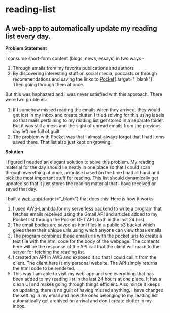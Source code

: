 # reading-list
A web-app to automatically update my reading list every day.
-----
**Problem Statement**

I consume short-form content (blogs, news, essays) in two ways -

1. Through emails from my favorite publications and authors
2. By discovering interesting stuff on social media, podcasts or through recommendations and saving the links to [Pocket](https://getpocket.com/){:target="_blank"}. Then going through them at once.

But this was haphazard and I was never satisfied with this approach. There were two problems:

1. If I somehow missed reading the emails when they arrived, they would get lost in my inbox and create clutter. I tried solving for this using labels so that mails pertaining to my reading list get stored in a separate folder. But it was still a mess and the sight of unread emails from the previous day left me full of guilt.
2. The problem with Pocket was that I almost always forgot that I had items saved there. That list also just kept on growing.

**Solution**

I figured I needed an elegant solution to solve this problem. My reading material for the day should lie neatly in one place so that I could scan through everything at once, prioritise based on the time I had at hand and pick the most important stuff for reading. This list should dynamically get updated so that it just stores the reading material that I have received or saved that day.

I built a [web-app](https://www.rakshitranjan.com/reader.html){:target="_blank"} that does this. Here is how it works:

1. I used AWS-Lambda for my serverless backend to write a program that fetches emails received using the Gmail API and articles added to my Pocket list through the Pocket GET API (both in the last 24 hrs). 
2. The email bodies are saved as html files in a public s3 bucket which gives them their unique urls using which anyone can view those emails.
3. The program combines these email urls with the pocket urls to create a text file with the html code for the body of the webpage. The contents here will be the response of the API call that the client will make to the server for fetching the reading list.
4. I created an API in AWS and exposed it so that I could call it from the client. The client here is my personal website. The API simply returns the html code to be rendered.
5. This way I am able to visit my web-app and see everything that has been added to my reading list in the last 24 hours at one place. It has a clean UI and makes going through things efficient. Also, since it keeps on updating, there is no guilt of having missed anything. I have changed the setting in my email and now the ones belonging to my reading list automatically get archived on arrival and don't create clutter in my inbox.
